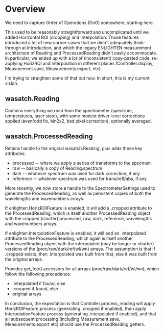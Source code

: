 # Overview

We need to capture Order of Operations (OoO) somewhere, starting here.

This used to be reasonably straightforward and uncomplicated until we added 
Horizontal ROI (cropping) and Interpolation.  Those features introduced a lot of
new corner-cases that we didn't adequately think-through at introduction, and
which the legacy ENLIGHTEN measurement architecture of Reading and 
ProcessedReading didn't easily accommodate. In particular, we ended up with a
lot of (inconsistent) copy-pasted code, re-applying HorizROI and Interpolation
in different places (Controller.display, Measurement.save, Measurements.export, 
etc).

I'm trying to straighten some of that out now. In short, this is my current
vision.

## wasatch.Reading

Contains everything we read from the spectrometer (spectrum, temperatures, laser
state), with some modest driver-level corrections applied (even/odd fix, bin2x2,
bad pixel correction), optionally averaged.

## wasatch.ProcessedReading 

Retains handle to the original wasatch.Reading, plus adds these
key attributes:

- processed -- where we apply a series of transforms to the spectrum 
- raw -- basically a copy of Reading.spectrum
- dark -- whatever spectrum was used for dark correction, if any
- reference -- whatever spectrum was used for trans/refl/abs, if any

More recently, we now store a handle to the SpectrometerSettings used to
generate the ProcessedReading, as well as persistent copies of both the 
wavelengths and wavenumbers arrays. 

If enlighten.HorizROIFeature is enabled, it will add a .cropped
attribute to the ProcessedReading, which is itself another ProcessedReading
object with the cropped (shorter) processed, raw, dark, reference, 
wavelengths and wavenumbers arrays.

If enlighten.InterpolationFeature is enabled, it will add an .interpolated
attribute to the ProcessedReading, which again is itself another 
ProcessedReading object with the interpolated (may be longer or shorter)
versions of the (proc/raw/dark/ref/wl/wn) arrays. The assumption is that
if .cropped exists, then .interpolated was built from that, else it was
built from the original arrays.

Provides get_foo() accessors for all arrays (proc/raw/dark/ref/wl/wn), 
which follow the following precedence:

- .interpolated if found, else
- .cropped if found, else
- original arrays

In conclusion, the expectation is that Controller.process_reading will 
apply HorizROIFeature.process (generating .cropped if enabled), then
apply InterpolationFeature.process (generating .interpolated if enabled),
and that all subsequent processing (including Measurement.save, 
Measurements.export etc) should use the ProcessedReading getters.
